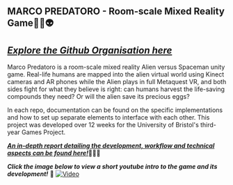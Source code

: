 ## MARCO PREDATORO - Room-scale Mixed Reality Game👋👹👽

<!--

**Here are some ideas to get you started:**

🙋‍♀️ A short introduction - what is your organization all about?
🌈 Contribution guidelines - how can the community get involved?
👩‍💻 Useful resources - where can the community find your docs? Is there anything else the community should know?
🍿 Fun facts - what does your team eat for breakfast?
🧙 Remember, you can do mighty things with the power of [Markdown](https://docs.github.com/github/writing-on-github/getting-started-with-writing-and-formatting-on-github/basic-writing-and-formatting-syntax)
-->

## [*Explore the Github Organisation here*](https://github.com/MarcoPredatoro/)

Marco Predatoro is a room-scale mixed reality Alien versus Spaceman unity game. Real-life humans are mapped into the alien virtual world using Kinect cameras and AR phones while the Alien plays in full Metaquest VR, and both sides fight for what they believe is right: can humans harvest the life-saving compounds they need? Or will the alien save its precious eggs?

In each repo, documentation can be found on the specific implementations and how to set up separate elements to interface with each other. This project was developed over 12 weeks for the University of Bristol's third-year Games Project.

[***An in-depth report detailing the development, workflow and technical aspects can be found here!***](https://drive.google.com/file/d/1OhFNpkZnJHdY79pMc6xX1qr4tpoYMB-s/view?usp=sharing)👩‍💻👾

***Click the image below to view a short youtube intro to the game and its development!*** 🧙 
[![Video](https://img.youtube.com/vi/seFJKZjpeTE/maxresdefault.jpg)](https://www.youtube.com/watch?v=seFJKZjpeTE)


